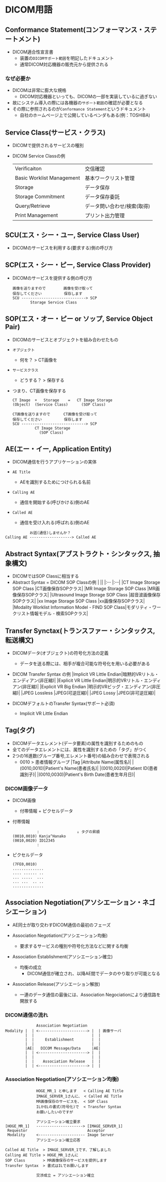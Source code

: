 # DICOM用語

## Conformance Statement(コンフォーマンス・ステートメント)

* DICOM適合性宣言書
  * 装置の`DICOMサポート範囲`を明記したドキュメント
  * 通常DICOM対応機器の販売元から提供される

### なぜ必要か

* DICOMは非常に膨大な規格
  * DICOM対応機器といっても、DICOMの一部を実装しているに過ぎない
* 故にシステム導入の際には各機器の`サポート範囲`の確認が必要となる
* その際に参照されるのが`Conformance Statement`というドキュメント
  * 自社のホームページ上で公開しているベンダもある(例：TOSHIBA)

## Service Class(サービス・クラス)

* DICOMで提供されるサービスの種別

* DICOM Service Classの例

  |                         ||
  |:--                      |:--|
  |Verificaiton             |交信確認|
  |Basic Worklist Management|基本ワークリスト管理|
  |Storage                  |データ保存|
  |Storage Commitment       |データ保存委託|
  |Query/Retrieve           |データ問い合わせ/検索(取得)|
  |Print Management         |プリント出力管理|

## SCU(エス・シー・ユー, Service Class User)

* DICOMのサービスを利用する(要求する)側の呼び方

## SCP(エス・シー・ピー, Service Class Provider)

* DICOMのサービスを提供する側の呼び方

  ``` example
  画像を送りますので        画像を受け取って
  保存してください          保存します
  SCU -----------------------------> SCP
          Storage Service Class
  ```

## SOP(エス・オー・ピー or ソップ, Service Object Pair)

* DICOMのサービスとオブジェクトを組み合わせたもの

* `オブジェクト`
  * 何を？ > CT画像を

* `サービスクラス`
  * どうする？ > 保存する

* つまり、CT画像を保存する

  ``` example
  CT Image  +   Storage    =   CT Image Storage
  (Object)  (Service Class)      (SOP Class)
  ```

  ``` example
  CT画像を送りますので      CT画像を受け取って
  保存してください          保存します
  SCU -----------------------------> SCP
            CT Image Storage
              (SOP Class)
  ```

## AE(エー・イー, Application Entity)

* DICOM通信を行うアプリケーションの実体

* `AE Title`
  * AEを識別するためにつけられる名前

* `Calling AE`
  * 通信を開始する(呼びかける)側のAE

* `Called AE`
  * 通信を受け入れる(呼ばれる)側のAE

``` example
           お話(通信)しませんか？
Calling AE -------------------> Called AE
```

## Abstract Syntax(アブストラクト・シンタックス, 抽象構文)

* DICOMではSOP Classに相当する
* Abstract Syntax = DICOM SOP Classの例
  |                                                    ||
  |:--                                                 |:--|
  |CT Image Storage SOP Class                          |CT画像保存SOPクラス|
  |MR Image Storage SOP Class                          |MR画像保存SOPクラス|
  |Ultrasound Image Storage SOP Class                  |超音波画像保存SOPクラス|
  |xx Image Storage SOP Class                          |xx画像保存SOPクラス|
  |Modality Worklist Information Model - FIND SOP Class|モダリティ・ワークリスト情報モデル - 検索SOPクラス|


## Transfer Synctax(トランスファー・シンタックス, 転送構文)

* DICOMデータ(オブジェクト)の符号化方法の定義
  * データを送る際には、相手が複合可能な符号化を用いる必要がある

* DICOM Transfer Syntax の例
  |Implicit VR Little Endian|暗黙的VRリトル・エンディアン(非圧縮)|
  |Explicit VR Little Endian|明示的VRリトル・エンディアン(非圧縮)|
  |Explicit VR Big Endian   |明示的VRビッグ・エンディアン(非圧縮)|
  |JPEG Lossless            |JPEG(可逆圧縮)|
  |JPEG Lossy               |JPEG(非可逆圧縮)|

* DICOMデフォルトのTransfer Syntax(サポート必須)
  * Implicit VR Little Endian

## Tag(タグ)

* DICOMデータエレメント(データ要素)の属性を識別するためのもの
* 全てのデータエレメントには、属性を識別するための「タグ」がつく
* 2つの16進数(グループ番号,エレメント番号)の組み合わせで表現される
  * 0010 > 患者情報グループ
  |Tag        |Attribute Name(属性名)|
  |(0010,0010)|Patient's Name(患者氏名)|
  |(0010,0020)|Patient ID(患者識別子)|
  |(0010,0030)|Patient's Birth Date(患者生年月日)|

### DICOM画像データ

* DICOM画像
  * 付帯情報 + ピクセルデータ

* 付帯情報
    ``` example
               :                 ↓ タグの昇順
    (0010,0010) Kanja^Hanako
    (0010,0020) ID12345
               :
    ```

* ピクセルデータ
    ``` example
    (7FE0,0010)
    ..............
    .... ...... ..
    ... .....  ...
    ... ...  .. ..
    ..............
    ```

## Association Negotiation(アソシエーション・ネゴシエーション)

* AE同士が取り交わすDICOM通信の最初のフェーズ

* Association Negotiation(アソシエーション均衡)
  * 要求するサービスの種別や符号化方法などに関する均衡

* Association Establishment(アソシエーション確立)
  * 均衡の成立
    * DICOM通信が確立され、以降AE間でデータのやり取りが可能となる

* Association Release(アソシエーション解放)
  * 一連のデータ通信の最後には、Association Negociationにより通信路を開放する

### DICOM通信の流れ

``` example
              Association Negotiation
Modality |  | <----------------------> |  | 画像サーバ
         |  |                          |  |
         |  |     Establishment        |  |
         |  |                          |  |
         |AE|   DICOM Message/Data     |AE|
         |  | <----------------------> |  |
         |  |                          |  |
         |  |    Association Release   |  |
         |  | <----------------------> |  |
```

### Association Negotiation(アソシエーション均衡)

``` example
              HOGE_MR_1 と申します   < Calling AE Title
              IMAGE_SERVER_1さんに、 < Called AE Title
              MR画像保存のサービスを、 < SOP Class
              ILかELの書式(符号化)で  < Transfer Syntax
              お願いしたいのですが

              アソシエーション確立要求
[HOGE_MR_1]   ---------------------> [IMAGE_SERVER_1]
 Requestor                           Acceptor
 Modality     <--------------------- Image Server
              アソシエーション確立応答

Called AE Title  > IMAGE_SERVER_1です、了解しました
Calling AE Title > HOGE_MR_1さんに
SOP Class        > MR画像保存のサービスを提供します
Transfer Syntax  > 書式はILでお願いします

              交渉成立 = アソシエーション確立
```